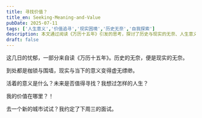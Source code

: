 ```yaml
---
title: 寻找价值？
title_en: Seeking-Meaning-and-Value
pubDate: 2025-07-11
tags: ['人生意义','价值追寻','现实困境','历史无奈','自我探索']
description: 本文通过阅读《万历十五年》引发的思考，探讨了历史与现实的无奈、人生意义的迷茫。
draft: false
---
```


这几日的忧郁，一部分来自读《万历十五年》。历史的无奈，便是现实的无奈。

到处都是枷锁与围墙，现实与当下的意义变得虚无缥缈。

活着的意义是什么？未来是否值得寻找？我想过怎样的人生？

我的价值在哪里？！

去一个新的城市试试？我约定了下周三的面试。